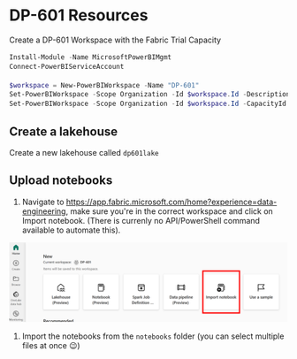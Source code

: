 # DP-601 Resources

Create a DP-601 Workspace with the Fabric Trial Capacity

```powershell
Install-Module -Name MicrosoftPowerBIMgmt
Connect-PowerBIServiceAccount

$workspace = New-PowerBIWorkspace -Name "DP-601"
Set-PowerBIWorkspace -Scope Organization -Id $workspace.Id -Description "Course DP-601: Implementing a Lakehouse with Microsoft Fabric" 
Set-PowerBIWorkspace -Scope Organization -Id $workspace.Id -CapacityId 8774B796-23F5-4833-A18B-5FC6F2026E66 # Fabric Trial Capacity
```

## Create a lakehouse

Create a new lakehouse called `dp601lake`

## Upload notebooks

1. Navigate to https://app.fabric.microsoft.com/home?experience=data-engineering, make sure you're in the correct workspace and click on Import notebook. (There is currenly no API/PowerShell command available to automate this).

![import-notebook](./images/import-notebook.png)

1. Import the notebooks from the `notebooks` folder (you can select multiple files at once 😉)
